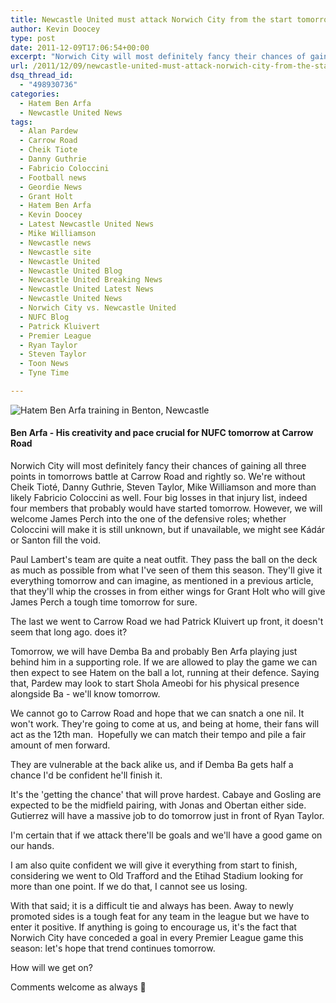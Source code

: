 ```yaml
---
title: Newcastle United must attack Norwich City from the start tomorrow
author: Kevin Doocey
type: post
date: 2011-12-09T17:06:54+00:00
excerpt: "Norwich City will most definitely fancy their chances of gaining all three points in tomorrows battle at Carrow Road and rightly so. We're without Cheik Tioté, Danny Guthrie, Steven Taylor.."
url: /2011/12/09/newcastle-united-must-attack-norwich-city-from-the-start-tomorrow/
dsq_thread_id:
  - "498930736"
categories:
  - Hatem Ben Arfa
  - Newcastle United News
tags:
  - Alan Pardew
  - Carrow Road
  - Cheik Tiote
  - Danny Guthrie
  - Fabricio Coloccini
  - Football news
  - Geordie News
  - Grant Holt
  - Hatem Ben Arfa
  - Kevin Doocey
  - Latest Newcastle United News
  - Mike Williamson
  - Newcastle news
  - Newcastle site
  - Newcastle United
  - Newcastle United Blog
  - Newcastle United Breaking News
  - Newcastle United Latest News
  - Newcastle United News
  - Norwich City vs. Newcastle United
  - NUFC Blog
  - Patrick Kluivert
  - Premier League
  - Ryan Taylor
  - Steven Taylor
  - Toon News
  - Tyne Time

---
```

![Hatem Ben Arfa training in Benton, Newcastle](https://www.tynetime.com/wp-content/uploads/2011/12/Hatem-Ben-Arfa-NUFC.jpg "Hatem-Ben-Arfa-NUFC")

#### Ben Arfa - His creativity and pace crucial for NUFC tomorrow at Carrow Road

Norwich City will most definitely fancy their chances of gaining all three points in tomorrows battle at Carrow Road and rightly so. We're without Cheik Tioté, Danny Guthrie, Steven Taylor, Mike Williamson and more than likely Fabricio Coloccini as well. Four big losses in that injury list, indeed four members that probably would have started tomorrow. However, we will welcome James Perch  into the one of the defensive roles; whether Coloccini will make it is still unknown, but if unavailable, we might see Kádár or Santon fill the void.

Paul Lambert's team are quite a neat outfit. They pass the ball on the deck as much as possible from what I've seen of them this season. They'll give it everything tomorrow and can imagine, as mentioned in a previous article, that they'll whip the crosses in from either wings for Grant Holt who will give James Perch a tough time tomorrow for sure.

The last we went to Carrow Road we had Patrick Kluivert up front, it doesn't seem that long ago. does it?

Tomorrow, we will have Demba Ba and probably Ben Arfa playing just behind him in a supporting role. If we are allowed to play the game we can then expect to see Hatem on the ball a lot, running at their defence. Saying that, Pardew may look to start Shola Ameobi for his physical presence alongside Ba - we'll know tomorrow.

We cannot go to Carrow Road and hope that we can snatch a one nil. It won't work. They're going to come at us, and being at home, their fans will act as the 12th man.  Hopefully we can match their tempo and pile a fair amount of men forward.

They are vulnerable at the back alike us, and if Demba Ba gets half a chance I'd be confident he'll finish it.

It's the 'getting the chance' that will prove hardest. Cabaye and Gosling are expected to be the midfield pairing, with Jonas and Obertan either side. Gutierrez will have a massive job to do tomorrow just in front of Ryan Taylor.

I'm certain that if we attack there'll be goals and we'll have a good game on our hands.

I am also quite confident we will give it everything from start to finish, considering we went to Old Trafford and the Etihad Stadium looking for more than one point. If we do that, I cannot see us losing.

With that said; it is a difficult tie and always has been. Away to newly promoted sides is a tough feat for any team in the league but we have to enter it positive. If anything is going to encourage us, it's the fact that Norwich City have conceded a goal in every Premier League game this season: let's hope that trend continues tomorrow.

How will we get on?

Comments welcome as always 🙂
